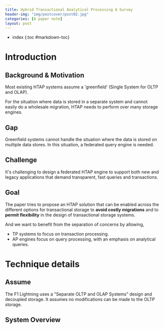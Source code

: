 ```yaml
---
title: Hybrid Transactional Analytical Processing A Survey
header-img: "img/postcover/post02.jpg"
categories: [A paper note]
layout: post
---
```

- index
{:toc #markdown-toc}
# Introduction

## Background & Motivation

Most existing HTAP systems assume a 'greenfield' (Single System for OLTP and OLAP). 

For the situation where data is stored in a separate system and cannot easily do a wholesale migration, HTAP needs to perform over many storage engines. 

## Gap

Greenfield systems cannot handle the situation where the data is stored on multiple data stores. In this situation, a federated query engine is needed.

## Challenge

It's challenging to design a federated HTAP engine to support both new and legacy applications that demand transparent, fast queries and transactions.

## Goal

The paper tries to propose an HTAP solution that can be enabled across the different options for transactional storage to **avoid costly migrations** and to **permit flexibility** in the design of transactional storage systems. 

And we want to benefit from the separation of concerns by allowing,

- TP systems to focus on transaction processing.
- AP engines focus on query processing, with an emphasis on analytical queries.

# Technique details

## Assume

The F1 Lightning uses a "Separate OLTP and OLAP Systems" design and decoupled storage. It assumes no modifications can be made to the OLTP storage. 

## System Overview









